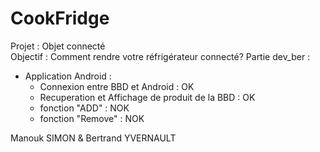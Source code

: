 # CookFridge  
Projet : Objet connecté  
Objectif : Comment rendre votre réfrigérateur connecté?
Partie dev_ber :
- Application Android :
	- Connexion entre BBD et Android : OK
	- Recuperation et Affichage de produit de la BBD : OK
	- fonction "ADD" : NOK
	- fonction "Remove" : NOK  

Manouk SIMON & Bertrand YVERNAULT
